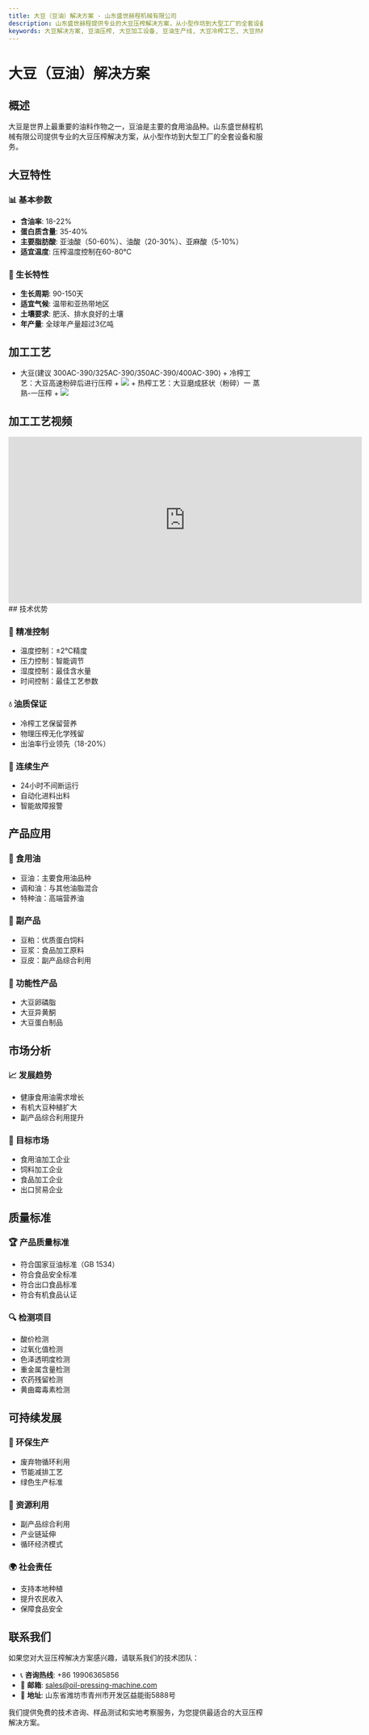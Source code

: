 ```yaml
---
title: 大豆（豆油）解决方案 - 山东盛世赫程机械有限公司
description: 山东盛世赫程提供专业的大豆压榨解决方案，从小型作坊到大型工厂的全套设备和服务，大豆含油率18-22%，提供冷榨和热榨工艺。
keywords: 大豆解决方案, 豆油压榨, 大豆加工设备, 豆油生产线, 大豆冷榨工艺, 大豆热榨工艺, 大豆压榨机, 豆粕加工, 大豆油提取, 大豆油料加工, 大豆压榨设备, 豆油精炼设备, 大豆油加工厂, 大豆压榨技术, 豆油生产设备
---
```


# 大豆（豆油）解决方案

## 概述

大豆是世界上最重要的油料作物之一，豆油是主要的食用油品种。山东盛世赫程机械有限公司提供专业的大豆压榨解决方案，从小型作坊到大型工厂的全套设备和服务。

## 大豆特性

### 📊 基本参数
- **含油率**: 18-22%
- **蛋白质含量**: 35-40%
- **主要脂肪酸**: 亚油酸（50-60%）、油酸（20-30%）、亚麻酸（5-10%）
- **适宜温度**: 压榨温度控制在60-80℃

### 🌱 生长特性
- **生长周期**: 90-150天
- **适宜气候**: 温带和亚热带地区
- **土壤要求**: 肥沃、排水良好的土壤
- **年产量**: 全球年产量超过3亿吨

## 加工工艺
+ 大豆(建议 300AC-390/325AC-390/350AC-390/400AC-390)
        + 冷榨工艺：大豆高速粉碎后进行压榨
        + ![](/images/大豆冷榨工艺.png)
        + 热榨工艺：大豆磨成胚状（粉碎）一 蒸熟-一压榨
        + ![](/images/大豆热榨工艺.png)

## 加工工艺视频

 <iframe width="700" height="330" src="https://www.youtube.com/embed/ggkjZM5n0vM" frameborder="0" allow="accelerometer; autoplay; clipboard-write; encrypted-media; gyroscope; picture-in-picture" allowfullscreen></iframe>
## 技术优势

### 🎯 精准控制
- 温度控制：±2℃精度
- 压力控制：智能调节
- 湿度控制：最佳含水量
- 时间控制：最佳工艺参数

### 💧 油质保证
- 冷榨工艺保留营养
- 物理压榨无化学残留
- 出油率行业领先（18-20%）

### 🔄 连续生产
- 24小时不间断运行
- 自动化进料出料
- 智能故障报警

## 产品应用

### 🍳 食用油
- 豆油：主要食用油品种
- 调和油：与其他油脂混合
- 特种油：高端营养油

### 🥛 副产品
- 豆粕：优质蛋白饲料
- 豆浆：食品加工原料
- 豆皮：副产品综合利用

### 💊 功能性产品
- 大豆卵磷脂
- 大豆异黄酮
- 大豆蛋白制品

## 市场分析

### 📈 发展趋势
- 健康食用油需求增长
- 有机大豆种植扩大
- 副产品综合利用提升

### 🎯 目标市场
- 食用油加工企业
- 饲料加工企业
- 食品加工企业
- 出口贸易企业


## 质量标准

### 🏆 产品质量标准
- 符合国家豆油标准（GB 1534）
- 符合食品安全标准
- 符合出口食品标准
- 符合有机食品认证

### 🔍 检测项目
- 酸价检测
- 过氧化值检测
- 色泽透明度检测
- 重金属含量检测
- 农药残留检测
- 黄曲霉毒素检测

## 可持续发展

### 🌱 环保生产
- 废弃物循环利用
- 节能减排工艺
- 绿色生产标准

### 🔄 资源利用
- 副产品综合利用
- 产业链延伸
- 循环经济模式

### 🌍 社会责任
- 支持本地种植
- 提升农民收入
- 保障食品安全

## 联系我们

如果您对大豆压榨解决方案感兴趣，请联系我们的技术团队：

- 📞 **咨询热线**: +86 19906365856
- 📧 **邮箱**: sales@oil-pressing-machine.com
- 📍 **地址**: 山东省潍坊市青州市开发区益能街5888号

我们提供免费的技术咨询、样品测试和实地考察服务，为您提供最适合的大豆压榨解决方案。